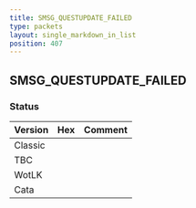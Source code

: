 ```yaml
---
title: SMSG_QUESTUPDATE_FAILED
type: packets
layout: single_markdown_in_list
position: 407
---
```


## SMSG_QUESTUPDATE_FAILED

### Status

Version | Hex | Comment
---------- | ---------- | ---------- 
Classic |  |  
TBC |  |  
WotLK |  |  
Cata |  |  

